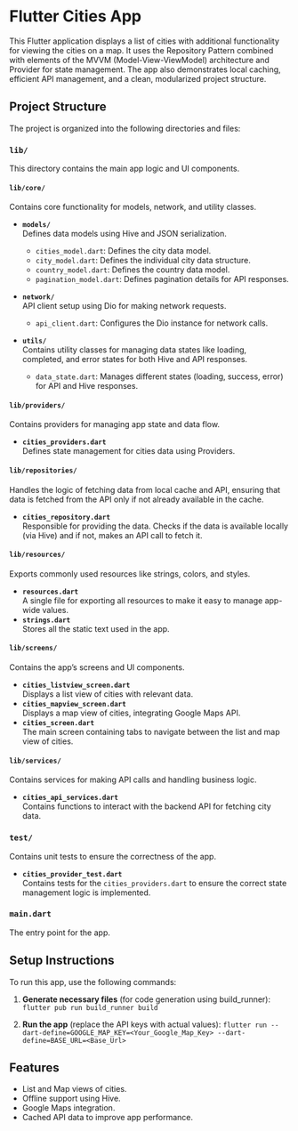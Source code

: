 # Flutter Cities App

This Flutter application displays a list of cities with additional functionality for viewing the cities on a map. It uses the Repository Pattern combined with elements of the MVVM (Model-View-ViewModel) architecture and Provider for state management. The app also demonstrates local caching, efficient API management, and a clean, modularized project structure.

## Project Structure

The project is organized into the following directories and files:

### `lib/`
This directory contains the main app logic and UI components.

#### `lib/core/`
Contains core functionality for models, network, and utility classes.

- **`models/`**  
  Defines data models using Hive and JSON serialization.  
  - `cities_model.dart`: Defines the city data model.
  - `city_model.dart`: Defines the individual city data structure.
  - `country_model.dart`: Defines the country data model.
  - `pagination_model.dart`: Defines pagination details for API responses.

- **`network/`**  
  API client setup using Dio for making network requests.  
  - `api_client.dart`: Configures the Dio instance for network calls.

- **`utils/`**  
  Contains utility classes for managing data states like loading, completed, and error states for both Hive and API responses.  
  - `data_state.dart`: Manages different states (loading, success, error) for API and Hive responses.

#### `lib/providers/`
Contains providers for managing app state and data flow.

- **`cities_providers.dart`**  
  Defines state management for cities data using Providers.

#### `lib/repositories/`
Handles the logic of fetching data from local cache and API, ensuring that data is fetched from the API only if not already available in the cache.

- **`cities_repository.dart`**  
  Responsible for providing the data. Checks if the data is available locally (via Hive) and if not, makes an API call to fetch it.

#### `lib/resources/`
Exports commonly used resources like strings, colors, and styles.

- **`resources.dart`**  
  A single file for exporting all resources to make it easy to manage app-wide values.
- **`strings.dart`**  
  Stores all the static text used in the app.

#### `lib/screens/`
Contains the app’s screens and UI components.

- **`cities_listview_screen.dart`**  
  Displays a list view of cities with relevant data.
- **`cities_mapview_screen.dart`**  
  Displays a map view of cities, integrating Google Maps API.
- **`cities_screen.dart`**  
  The main screen containing tabs to navigate between the list and map view of cities.

#### `lib/services/`
Contains services for making API calls and handling business logic.

- **`cities_api_services.dart`**  
  Contains functions to interact with the backend API for fetching city data.

### `test/`
Contains unit tests to ensure the correctness of the app.

- **`cities_provider_test.dart`**  
  Contains tests for the `cities_providers.dart` to ensure the correct state management logic is implemented.

### `main.dart`
The entry point for the app.

## Setup Instructions

To run this app, use the following commands:

1. **Generate necessary files** (for code generation using build_runner):
```flutter pub run build_runner build ```

2. **Run the app** (replace the API keys with actual values):
```flutter run --dart-define=GOOGLE_MAP_KEY=<Your_Google_Map_Key> --dart-define=BASE_URL=<Base_Url>```

## Features
- List and Map views of cities.
- Offline support using Hive.
- Google Maps integration.
- Cached API data to improve app performance.